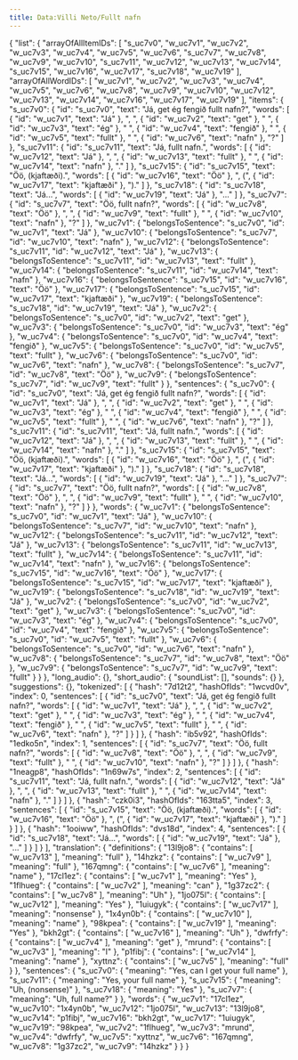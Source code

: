 ```yaml
---
title: Data:Villi Neto/Fullt nafn
---
```


{
    "list": {
        "arrayOfAllItemIDs": [
            "s_uc7v0",
            "w_uc7v1",
            "w_uc7v2",
            "w_uc7v3",
            "w_uc7v4",
            "w_uc7v5",
            "w_uc7v6",
            "s_uc7v7",
            "w_uc7v8",
            "w_uc7v9",
            "w_uc7v10",
            "s_uc7v11",
            "w_uc7v12",
            "w_uc7v13",
            "w_uc7v14",
            "s_uc7v15",
            "w_uc7v16",
            "w_uc7v17",
            "s_uc7v18",
            "w_uc7v19"
        ],
        "arrayOfAllWordIDs": [
            "w_uc7v1",
            "w_uc7v2",
            "w_uc7v3",
            "w_uc7v4",
            "w_uc7v5",
            "w_uc7v6",
            "w_uc7v8",
            "w_uc7v9",
            "w_uc7v10",
            "w_uc7v12",
            "w_uc7v13",
            "w_uc7v14",
            "w_uc7v16",
            "w_uc7v17",
            "w_uc7v19"
        ],
        "items": {
            "s_uc7v0": {
                "id": "s_uc7v0",
                "text": "Já, get ég fengið fullt nafn?",
                "words": [
                    {
                        "id": "w_uc7v1",
                        "text": "Já"
                    },
                    ", ",
                    {
                        "id": "w_uc7v2",
                        "text": "get"
                    },
                    " ",
                    {
                        "id": "w_uc7v3",
                        "text": "ég"
                    },
                    " ",
                    {
                        "id": "w_uc7v4",
                        "text": "fengið"
                    },
                    " ",
                    {
                        "id": "w_uc7v5",
                        "text": "fullt"
                    },
                    " ",
                    {
                        "id": "w_uc7v6",
                        "text": "nafn"
                    },
                    "?"
                ]
            },
            "s_uc7v11": {
                "id": "s_uc7v11",
                "text": "Já, fullt nafn.",
                "words": [
                    {
                        "id": "w_uc7v12",
                        "text": "Já"
                    },
                    ", ",
                    {
                        "id": "w_uc7v13",
                        "text": "fullt"
                    },
                    " ",
                    {
                        "id": "w_uc7v14",
                        "text": "nafn"
                    },
                    "."
                ]
            },
            "s_uc7v15": {
                "id": "s_uc7v15",
                "text": "Öö, (kjaftæði).",
                "words": [
                    {
                        "id": "w_uc7v16",
                        "text": "Öö"
                    },
                    ", (",
                    {
                        "id": "w_uc7v17",
                        "text": "kjaftæði"
                    },
                    ")."
                ]
            },
            "s_uc7v18": {
                "id": "s_uc7v18",
                "text": "Já...",
                "words": [
                    {
                        "id": "w_uc7v19",
                        "text": "Já"
                    },
                    "..."
                ]
            },
            "s_uc7v7": {
                "id": "s_uc7v7",
                "text": "Öö, fullt nafn?",
                "words": [
                    {
                        "id": "w_uc7v8",
                        "text": "Öö"
                    },
                    ", ",
                    {
                        "id": "w_uc7v9",
                        "text": "fullt"
                    },
                    " ",
                    {
                        "id": "w_uc7v10",
                        "text": "nafn"
                    },
                    "?"
                ]
            },
            "w_uc7v1": {
                "belongsToSentence": "s_uc7v0",
                "id": "w_uc7v1",
                "text": "Já"
            },
            "w_uc7v10": {
                "belongsToSentence": "s_uc7v7",
                "id": "w_uc7v10",
                "text": "nafn"
            },
            "w_uc7v12": {
                "belongsToSentence": "s_uc7v11",
                "id": "w_uc7v12",
                "text": "Já"
            },
            "w_uc7v13": {
                "belongsToSentence": "s_uc7v11",
                "id": "w_uc7v13",
                "text": "fullt"
            },
            "w_uc7v14": {
                "belongsToSentence": "s_uc7v11",
                "id": "w_uc7v14",
                "text": "nafn"
            },
            "w_uc7v16": {
                "belongsToSentence": "s_uc7v15",
                "id": "w_uc7v16",
                "text": "Öö"
            },
            "w_uc7v17": {
                "belongsToSentence": "s_uc7v15",
                "id": "w_uc7v17",
                "text": "kjaftæði"
            },
            "w_uc7v19": {
                "belongsToSentence": "s_uc7v18",
                "id": "w_uc7v19",
                "text": "Já"
            },
            "w_uc7v2": {
                "belongsToSentence": "s_uc7v0",
                "id": "w_uc7v2",
                "text": "get"
            },
            "w_uc7v3": {
                "belongsToSentence": "s_uc7v0",
                "id": "w_uc7v3",
                "text": "ég"
            },
            "w_uc7v4": {
                "belongsToSentence": "s_uc7v0",
                "id": "w_uc7v4",
                "text": "fengið"
            },
            "w_uc7v5": {
                "belongsToSentence": "s_uc7v0",
                "id": "w_uc7v5",
                "text": "fullt"
            },
            "w_uc7v6": {
                "belongsToSentence": "s_uc7v0",
                "id": "w_uc7v6",
                "text": "nafn"
            },
            "w_uc7v8": {
                "belongsToSentence": "s_uc7v7",
                "id": "w_uc7v8",
                "text": "Öö"
            },
            "w_uc7v9": {
                "belongsToSentence": "s_uc7v7",
                "id": "w_uc7v9",
                "text": "fullt"
            }
        },
        "sentences": {
            "s_uc7v0": {
                "id": "s_uc7v0",
                "text": "Já, get ég fengið fullt nafn?",
                "words": [
                    {
                        "id": "w_uc7v1",
                        "text": "Já"
                    },
                    ", ",
                    {
                        "id": "w_uc7v2",
                        "text": "get"
                    },
                    " ",
                    {
                        "id": "w_uc7v3",
                        "text": "ég"
                    },
                    " ",
                    {
                        "id": "w_uc7v4",
                        "text": "fengið"
                    },
                    " ",
                    {
                        "id": "w_uc7v5",
                        "text": "fullt"
                    },
                    " ",
                    {
                        "id": "w_uc7v6",
                        "text": "nafn"
                    },
                    "?"
                ]
            },
            "s_uc7v11": {
                "id": "s_uc7v11",
                "text": "Já, fullt nafn.",
                "words": [
                    {
                        "id": "w_uc7v12",
                        "text": "Já"
                    },
                    ", ",
                    {
                        "id": "w_uc7v13",
                        "text": "fullt"
                    },
                    " ",
                    {
                        "id": "w_uc7v14",
                        "text": "nafn"
                    },
                    "."
                ]
            },
            "s_uc7v15": {
                "id": "s_uc7v15",
                "text": "Öö, (kjaftæði).",
                "words": [
                    {
                        "id": "w_uc7v16",
                        "text": "Öö"
                    },
                    ", (",
                    {
                        "id": "w_uc7v17",
                        "text": "kjaftæði"
                    },
                    ")."
                ]
            },
            "s_uc7v18": {
                "id": "s_uc7v18",
                "text": "Já...",
                "words": [
                    {
                        "id": "w_uc7v19",
                        "text": "Já"
                    },
                    "..."
                ]
            },
            "s_uc7v7": {
                "id": "s_uc7v7",
                "text": "Öö, fullt nafn?",
                "words": [
                    {
                        "id": "w_uc7v8",
                        "text": "Öö"
                    },
                    ", ",
                    {
                        "id": "w_uc7v9",
                        "text": "fullt"
                    },
                    " ",
                    {
                        "id": "w_uc7v10",
                        "text": "nafn"
                    },
                    "?"
                ]
            }
        },
        "words": {
            "w_uc7v1": {
                "belongsToSentence": "s_uc7v0",
                "id": "w_uc7v1",
                "text": "Já"
            },
            "w_uc7v10": {
                "belongsToSentence": "s_uc7v7",
                "id": "w_uc7v10",
                "text": "nafn"
            },
            "w_uc7v12": {
                "belongsToSentence": "s_uc7v11",
                "id": "w_uc7v12",
                "text": "Já"
            },
            "w_uc7v13": {
                "belongsToSentence": "s_uc7v11",
                "id": "w_uc7v13",
                "text": "fullt"
            },
            "w_uc7v14": {
                "belongsToSentence": "s_uc7v11",
                "id": "w_uc7v14",
                "text": "nafn"
            },
            "w_uc7v16": {
                "belongsToSentence": "s_uc7v15",
                "id": "w_uc7v16",
                "text": "Öö"
            },
            "w_uc7v17": {
                "belongsToSentence": "s_uc7v15",
                "id": "w_uc7v17",
                "text": "kjaftæði"
            },
            "w_uc7v19": {
                "belongsToSentence": "s_uc7v18",
                "id": "w_uc7v19",
                "text": "Já"
            },
            "w_uc7v2": {
                "belongsToSentence": "s_uc7v0",
                "id": "w_uc7v2",
                "text": "get"
            },
            "w_uc7v3": {
                "belongsToSentence": "s_uc7v0",
                "id": "w_uc7v3",
                "text": "ég"
            },
            "w_uc7v4": {
                "belongsToSentence": "s_uc7v0",
                "id": "w_uc7v4",
                "text": "fengið"
            },
            "w_uc7v5": {
                "belongsToSentence": "s_uc7v0",
                "id": "w_uc7v5",
                "text": "fullt"
            },
            "w_uc7v6": {
                "belongsToSentence": "s_uc7v0",
                "id": "w_uc7v6",
                "text": "nafn"
            },
            "w_uc7v8": {
                "belongsToSentence": "s_uc7v7",
                "id": "w_uc7v8",
                "text": "Öö"
            },
            "w_uc7v9": {
                "belongsToSentence": "s_uc7v7",
                "id": "w_uc7v9",
                "text": "fullt"
            }
        }
    },
    "long_audio": {},
    "short_audio": {
        "soundList": [],
        "sounds": {}
    },
    "suggestions": {},
    "tokenized": [
        {
            "hash": "7d12t2",
            "hashOfIds": "1wcvd0v",
            "index": 0,
            "sentences": [
                {
                    "id": "s_uc7v0",
                    "text": "Já, get ég fengið fullt nafn?",
                    "words": [
                        {
                            "id": "w_uc7v1",
                            "text": "Já"
                        },
                        ", ",
                        {
                            "id": "w_uc7v2",
                            "text": "get"
                        },
                        " ",
                        {
                            "id": "w_uc7v3",
                            "text": "ég"
                        },
                        " ",
                        {
                            "id": "w_uc7v4",
                            "text": "fengið"
                        },
                        " ",
                        {
                            "id": "w_uc7v5",
                            "text": "fullt"
                        },
                        " ",
                        {
                            "id": "w_uc7v6",
                            "text": "nafn"
                        },
                        "?"
                    ]
                }
            ]
        },
        {
            "hash": "ib5v92",
            "hashOfIds": "1edko5n",
            "index": 1,
            "sentences": [
                {
                    "id": "s_uc7v7",
                    "text": "Öö, fullt nafn?",
                    "words": [
                        {
                            "id": "w_uc7v8",
                            "text": "Öö"
                        },
                        ", ",
                        {
                            "id": "w_uc7v9",
                            "text": "fullt"
                        },
                        " ",
                        {
                            "id": "w_uc7v10",
                            "text": "nafn"
                        },
                        "?"
                    ]
                }
            ]
        },
        {
            "hash": "1neagp8",
            "hashOfIds": "1n69w7s",
            "index": 2,
            "sentences": [
                {
                    "id": "s_uc7v11",
                    "text": "Já, fullt nafn.",
                    "words": [
                        {
                            "id": "w_uc7v12",
                            "text": "Já"
                        },
                        ", ",
                        {
                            "id": "w_uc7v13",
                            "text": "fullt"
                        },
                        " ",
                        {
                            "id": "w_uc7v14",
                            "text": "nafn"
                        },
                        "."
                    ]
                }
            ]
        },
        {
            "hash": "czk0i3",
            "hashOfIds": "163tta5",
            "index": 3,
            "sentences": [
                {
                    "id": "s_uc7v15",
                    "text": "Öö, (kjaftæði).",
                    "words": [
                        {
                            "id": "w_uc7v16",
                            "text": "Öö"
                        },
                        ", (",
                        {
                            "id": "w_uc7v17",
                            "text": "kjaftæði"
                        },
                        ")."
                    ]
                }
            ]
        },
        {
            "hash": "1ooiww",
            "hashOfIds": "dvs18d",
            "index": 4,
            "sentences": [
                {
                    "id": "s_uc7v18",
                    "text": "Já...",
                    "words": [
                        {
                            "id": "w_uc7v19",
                            "text": "Já"
                        },
                        "..."
                    ]
                }
            ]
        }
    ],
    "translation": {
        "definitions": {
            "13l9jo8": {
                "contains": [
                    "w_uc7v13"
                ],
                "meaning": "full"
            },
            "14hzkz": {
                "contains": [
                    "w_uc7v9"
                ],
                "meaning": "full"
            },
            "167qmng": {
                "contains": [
                    "w_uc7v6"
                ],
                "meaning": "name"
            },
            "17cl1ez": {
                "contains": [
                    "w_uc7v1"
                ],
                "meaning": "Yes"
            },
            "1flhueg": {
                "contains": [
                    "w_uc7v2"
                ],
                "meaning": "can"
            },
            "1g37zc2": {
                "contains": [
                    "w_uc7v8"
                ],
                "meaning": "Uh"
            },
            "1jo075l": {
                "contains": [
                    "w_uc7v12"
                ],
                "meaning": "Yes"
            },
            "1uiugyk": {
                "contains": [
                    "w_uc7v17"
                ],
                "meaning": "nonsense"
            },
            "1x4yn0b": {
                "contains": [
                    "w_uc7v10"
                ],
                "meaning": "name"
            },
            "98kpea": {
                "contains": [
                    "w_uc7v19"
                ],
                "meaning": "Yes"
            },
            "bkh2gt": {
                "contains": [
                    "w_uc7v16"
                ],
                "meaning": "Uh"
            },
            "dwfrfy": {
                "contains": [
                    "w_uc7v4"
                ],
                "meaning": "get"
            },
            "mrund": {
                "contains": [
                    "w_uc7v3"
                ],
                "meaning": "I"
            },
            "p1fibj": {
                "contains": [
                    "w_uc7v14"
                ],
                "meaning": "name"
            },
            "xyttnz": {
                "contains": [
                    "w_uc7v5"
                ],
                "meaning": "full"
            }
        },
        "sentences": {
            "s_uc7v0": {
                "meaning": "Yes, can I get your full name"
            },
            "s_uc7v11": {
                "meaning": "Yes, your full name"
            },
            "s_uc7v15": {
                "meaning": "Uh, (nonsense)"
            },
            "s_uc7v18": {
                "meaning": "Yes"
            },
            "s_uc7v7": {
                "meaning": "Uh, full name?"
            }
        },
        "words": {
            "w_uc7v1": "17cl1ez",
            "w_uc7v10": "1x4yn0b",
            "w_uc7v12": "1jo075l",
            "w_uc7v13": "13l9jo8",
            "w_uc7v14": "p1fibj",
            "w_uc7v16": "bkh2gt",
            "w_uc7v17": "1uiugyk",
            "w_uc7v19": "98kpea",
            "w_uc7v2": "1flhueg",
            "w_uc7v3": "mrund",
            "w_uc7v4": "dwfrfy",
            "w_uc7v5": "xyttnz",
            "w_uc7v6": "167qmng",
            "w_uc7v8": "1g37zc2",
            "w_uc7v9": "14hzkz"
        }
    }
}